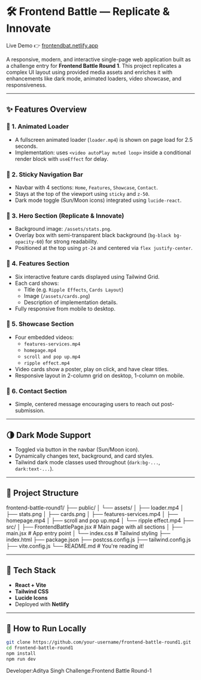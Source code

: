 # 🛠️ Frontend Battle — Replicate & Innovate

Live Demo 👉 [frontendbat.netlify.app](https://frontendbat.netlify.app)

A responsive, modern, and interactive single-page web application built as a challenge entry for **Frontend Battle Round 1**. This project replicates a complex UI layout using provided media assets and enriches it with enhancements like dark mode, animated loaders, video showcase, and responsiveness.

---

## ✨ Features Overview

### 🔹 1. Animated Loader
- A fullscreen animated loader (`loader.mp4`) is shown on page load for 2.5 seconds.
- Implementation: uses `<video autoPlay muted loop>` inside a conditional render block with `useEffect` for delay.

### 🔹 2. Sticky Navigation Bar
- Navbar with 4 sections: `Home`, `Features`, `Showcase`, `Contact`.
- Stays at the top of the viewport using `sticky` and `z-50`.
- Dark mode toggle (Sun/Moon icons) integrated using `lucide-react`.

### 🔹 3. Hero Section (Replicate & Innovate)
- Background image: `/assets/stats.png`.
- Overlay box with semi-transparent black background (`bg-black bg-opacity-60`) for strong readability.
- Positioned at the top using `pt-24` and centered via `flex justify-center`.

### 🔹 4. Features Section
- Six interactive feature cards displayed using Tailwind Grid.
- Each card shows:
  - Title (e.g. `Ripple Effects`, `Cards Layout`)
  - Image (`/assets/cards.png`)
  - Description of implementation details.
- Fully responsive from mobile to desktop.

### 🔹 5. Showcase Section
- Four embedded videos:
  - `features-services.mp4`
  - `homepage.mp4`
  - `scroll and pop up.mp4`
  - `ripple effect.mp4`
- Video cards show a poster, play on click, and have clear titles.
- Responsive layout in 2-column grid on desktop, 1-column on mobile.

### 🔹 6. Contact Section
- Simple, centered message encouraging users to reach out post-submission.

---

## 🌗 Dark Mode Support

- Toggled via button in the navbar (Sun/Moon icon).
- Dynamically changes text, background, and card styles.
- Tailwind dark mode classes used throughout (`dark:bg-...`, `dark:text-...`).

---

## 📁 Project Structure


frontend-battle-round1/
├── public/
│ └── assets/
│ ├── loader.mp4
│ ├── stats.png
│ ├── cards.png
│ ├── features-services.mp4
│ ├── homepage.mp4
│ ├── scroll and pop up.mp4
│ └── ripple effect.mp4
├── src/
│ ├── FrontendBattlePage.jsx # Main page with all sections
│ ├── main.jsx # App entry point
│ └── index.css # Tailwind styling
├── index.html
├── package.json
├── postcss.config.js
├── tailwind.config.js
├── vite.config.js
└── README.md # You're reading it!

---

## 🧩 Tech Stack

- **React + Vite**
- **Tailwind CSS**
- **Lucide Icons**
- Deployed with **Netlify**

---

## 🚀 How to Run Locally

```bash
git clone https://github.com/your-username/frontend-battle-round1.git
cd frontend-battle-round1
npm install
npm run dev
```
Developer:Aditya Singh 
Challenge:Frontend Battle Round-1
